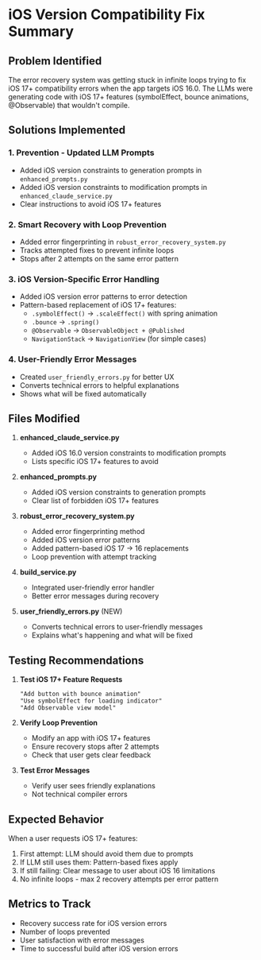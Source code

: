 # iOS Version Compatibility Fix Summary

## Problem Identified
The error recovery system was getting stuck in infinite loops trying to fix iOS 17+ compatibility errors when the app targets iOS 16.0. The LLMs were generating code with iOS 17+ features (symbolEffect, bounce animations, @Observable) that wouldn't compile.

## Solutions Implemented

### 1. **Prevention - Updated LLM Prompts**
- Added iOS version constraints to generation prompts in `enhanced_prompts.py`
- Added iOS version constraints to modification prompts in `enhanced_claude_service.py`
- Clear instructions to avoid iOS 17+ features

### 2. **Smart Recovery with Loop Prevention**
- Added error fingerprinting in `robust_error_recovery_system.py`
- Tracks attempted fixes to prevent infinite loops
- Stops after 2 attempts on the same error pattern

### 3. **iOS Version-Specific Error Handling**
- Added iOS version error patterns to error detection
- Pattern-based replacement of iOS 17+ features:
  - `.symbolEffect()` → `.scaleEffect()` with spring animation
  - `.bounce` → `.spring()`
  - `@Observable` → `ObservableObject + @Published`
  - `NavigationStack` → `NavigationView` (for simple cases)

### 4. **User-Friendly Error Messages**
- Created `user_friendly_errors.py` for better UX
- Converts technical errors to helpful explanations
- Shows what will be fixed automatically

## Files Modified

1. **enhanced_claude_service.py**
   - Added iOS 16.0 version constraints to modification prompts
   - Lists specific iOS 17+ features to avoid

2. **enhanced_prompts.py**
   - Added iOS version constraints to generation prompts
   - Clear list of forbidden iOS 17+ features

3. **robust_error_recovery_system.py**
   - Added error fingerprinting method
   - Added iOS version error patterns
   - Added pattern-based iOS 17 → 16 replacements
   - Loop prevention with attempt tracking

4. **build_service.py**
   - Integrated user-friendly error handler
   - Better error messages during recovery

5. **user_friendly_errors.py** (NEW)
   - Converts technical errors to user-friendly messages
   - Explains what's happening and what will be fixed

## Testing Recommendations

1. **Test iOS 17+ Feature Requests**
   ```
   "Add button with bounce animation"
   "Use symbolEffect for loading indicator"
   "Add Observable view model"
   ```

2. **Verify Loop Prevention**
   - Modify an app with iOS 17+ features
   - Ensure recovery stops after 2 attempts
   - Check that user gets clear feedback

3. **Test Error Messages**
   - Verify user sees friendly explanations
   - Not technical compiler errors

## Expected Behavior

When a user requests iOS 17+ features:
1. First attempt: LLM should avoid them due to prompts
2. If LLM still uses them: Pattern-based fixes apply
3. If still failing: Clear message to user about iOS 16 limitations
4. No infinite loops - max 2 recovery attempts per error pattern

## Metrics to Track

- Recovery success rate for iOS version errors
- Number of loops prevented
- User satisfaction with error messages
- Time to successful build after iOS version errors